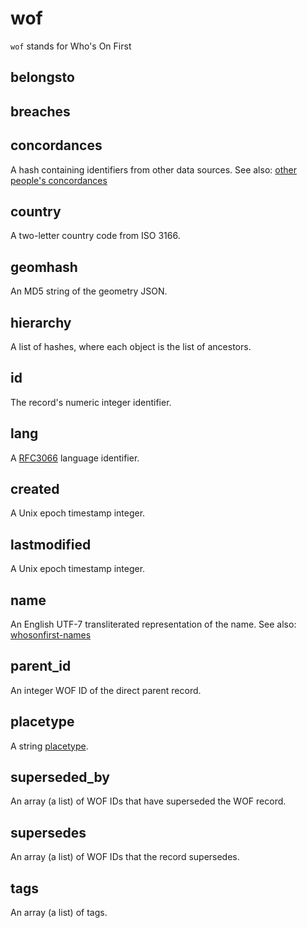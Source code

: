 # wof

`wof` stands for Who's On First

## belongsto

## breaches

## concordances

A hash containing identifiers from other data sources. See also: [other people's concordances](https://github.com/whosonfirst/tools-other-peoples-concordances)

## country

A two-letter country code from ISO 3166.

## geomhash

An MD5 string of the geometry JSON.

## hierarchy

A list of hashes, where each object is the list of ancestors.

## id

The record's numeric integer identifier.

## lang

A [RFC3066](http://www.i18nguy.com/unicode/language-identifiers.html) language identifier.

## created

A Unix epoch timestamp integer.

## lastmodified

A Unix epoch timestamp integer.

## name

An English UTF-7 transliterated representation of the name. See also: [whosonfirst-names](https://github.com/whosonfirst/whosonfirst-names)

## parent_id

An integer WOF ID of the direct parent record.

## placetype

A string [placetype](https://github.com/whosonfirst/whosonfirst-placetypes).

## superseded_by

An array (a list) of WOF IDs that have superseded the WOF record.

## supersedes

An array (a list) of WOF IDs that the record supersedes.

## tags

An array (a list) of tags.
